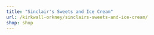 ```yaml
---
title: "Sinclair's Sweets and Ice Cream"
url: /kirkwall-orkney/sinclairs-sweets-and-ice-cream/
shop: shop
---
```

